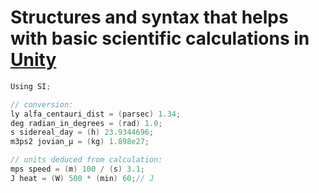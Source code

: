 # Structures and syntax that helps with basic scientific calculations in [Unity](http://unity.com/)

```csharp
Using SI;

// conversion:
ly alfa_centauri_dist = (parsec) 1.34;
deg radian_in_degrees = (rad) 1.0;
s sidereal_day = (h) 23.9344696;
m3ps2 jovian_μ = (kg) 1.898e27;

// units deduced from calculation:
mps speed = (m) 100 / (s) 3.1;
J heat = (W) 500 * (min) 60;// J
```
